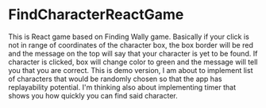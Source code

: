 # FindCharacterReactGame

This is React game based on Finding Wally game. 
Basically if your click is not in range of coordinates of the character box, the box border will be red and the message on the top
will say that your character is yet to be found. 
If character is clicked, box will change color to green and the message will tell you that you are correct.
This is demo version, I am about to implement list of characters that would be randomly chosen so that the app has replayability potential. I'm thinking also about
 implementing timer that shows you how quickly you can find said character.
